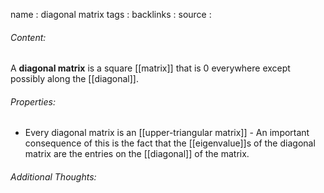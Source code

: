 name : diagonal matrix
tags : 
backlinks : 
source : 

###### Content:
A **diagonal matrix** is a square [[matrix]] that is 0 everywhere except possibly along the [[diagonal]].

###### Properties:
- Every diagonal matrix is an [[upper-triangular matrix]]
		- An important consequence of this is the fact that the [[eigenvalue]]s of the diagonal matrix are the entries on the [[diagonal]] of the matrix.

###### Additional Thoughts:
